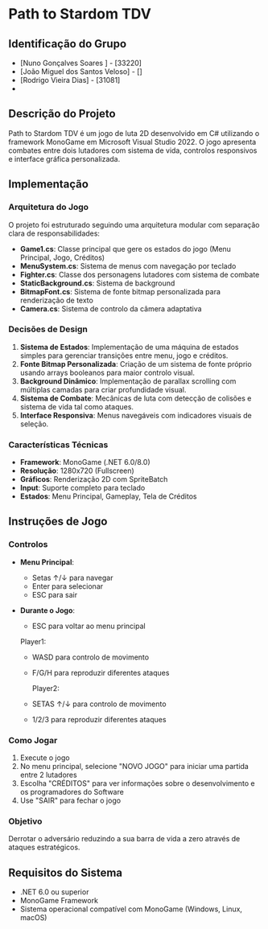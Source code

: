 # Path to Stardom TDV

## Identificação do Grupo
- [Nuno Gonçalves Soares ] - [33220]
- [João Miguel dos Santos Veloso] - []
- [Rodrigo Vieira Dias] - [31081]
- 
## Descrição do Projeto

Path to Stardom TDV é um jogo de luta 2D desenvolvido em C# utilizando o framework MonoGame em Microsoft Visual Studio 2022. O jogo apresenta combates entre dois lutadores com sistema de vida, controlos responsivos e interface gráfica personalizada. 

## Implementação

### Arquitetura do Jogo

O projeto foi estruturado seguindo uma arquitetura modular com separação clara de responsabilidades:

- **Game1.cs**: Classe principal que gere os estados do jogo (Menu Principal, Jogo, Créditos)
- **MenuSystem.cs**: Sistema de menus com navegação por teclado
- **Fighter.cs**: Classe dos personagens lutadores com sistema de combate
- **StaticBackground.cs**: Sistema de background
- **BitmapFont.cs**: Sistema de fonte bitmap personalizada para renderização de texto
- **Camera.cs**: Sistema de controlo da câmera adaptativa

### Decisões de Design

1. **Sistema de Estados**: Implementação de uma máquina de estados simples para gerenciar transições entre menu, jogo e créditos.
2. **Fonte Bitmap Personalizada**: Criação de um sistema de fonte próprio usando arrays booleanos para maior controlo visual.
3. **Background Dinâmico**: Implementação de parallax scrolling com múltiplas camadas para criar profundidade visual.
4. **Sistema de Combate**: Mecânicas de luta com detecção de colisões e sistema de vida tal como ataques.
5. **Interface Responsiva**: Menus navegáveis com indicadores visuais de seleção.

### Características Técnicas

- **Framework**: MonoGame (.NET 6.0/8.0)
- **Resolução**: 1280x720 (Fullscreen)
- **Gráficos**: Renderização 2D com SpriteBatch
- **Input**: Suporte completo para teclado
- **Estados**: Menu Principal, Gameplay, Tela de Créditos

## Instruções de Jogo

### Controlos

- **Menu Principal**: 
  - Setas ↑/↓ para navegar
  - Enter para selecionar
  - ESC para sair
- **Durante o Jogo**:
  - ESC para voltar ao menu principal

  Player1:
  - WASD para controlo de movimento
  - F/G/H para reproduzir diferentes ataques

    Player2:
  - SETAS ↑/↓ para controlo de movimento
  - 1/2/3 para reproduzir diferentes ataques

### Como Jogar
1. Execute o jogo
2. No menu principal, selecione "NOVO JOGO" para iniciar uma partida entre 2 lutadores
3. Escolha "CRÉDITOS" para ver informações sobre o desenvolvimento e os programadores do Software
4. Use "SAIR" para fechar o jogo

### Objetivo
Derrotar o adversário reduzindo a sua barra de vida a zero através de ataques estratégicos.



## Requisitos do Sistema

- .NET 6.0 ou superior
- MonoGame Framework
- Sistema operacional compatível com MonoGame (Windows, Linux, macOS)


